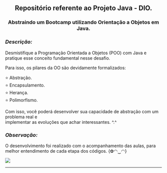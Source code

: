 <h2 align="center"> Repositório referente ao Projeto Java - DIO. </h2>

<h3 align="center">Abstraindo um Bootcamp utilizando 
Orientação a Objetos em Java.</h3>

***<h3> Descrição: </h3>***

Desmistifique a Programação Orientada a Objetos (POO) com Java e pratique esse conceito fundamental nesse desafio.  

Para isso, os pilares da OO são devidamente formalizados: 
<br/>

:star:   Abstração.<br/> 
:star:   Encapsulamento.<br/> 
:star:   Herança.<br/> 
:star:   Polimorfismo.<br/>  

Com isso, você poderá desenvolver sua capacidade de abstração com um problema real e
<br/>
implementar as evoluções que achar interessantes. ^.^

***<h3> Observação: </h3>*** O desenvolvimento foi realizado com o acompanhamento das aulas,
para melhor entendimento de cada etapa dos códigos. {✿◠‿◠}

 ![](https://besthqwallpapers.com/Uploads/17-2-2020/122068/thumb2-java-glitter-logo-programming-language-grid-metal-background-java-creative.jpg)
___

